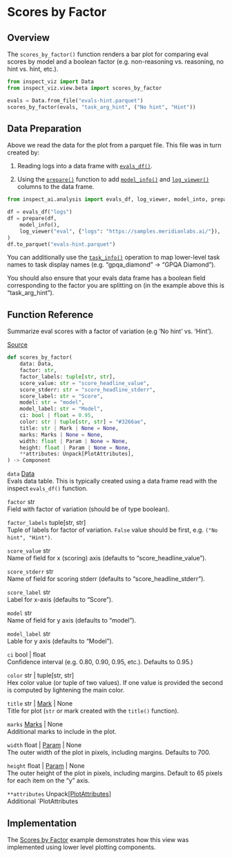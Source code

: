 # Scores by Factor


## Overview

The `scores_by_factor()` function renders a bar plot for comparing eval
scores by model and a boolean factor (e.g. non-reasoning vs. reasoning,
no hint vs. hint, etc.).

``` python
from inspect_viz import Data
from inspect_viz.view.beta import scores_by_factor

evals = Data.from_file("evals-hint.parquet")
scores_by_factor(evals, "task_arg_hint", ("No hint", "Hint"))
```

## Data Preparation

Above we read the data for the plot from a parquet file. This file was
in turn created by:

1.  Reading logs into a data frame with
    [`evals_df()`](https://inspect.aisi.org.uk/reference/inspect_ai.analysis.html#evals_df).

2.  Using the
    [`prepare()`](https://inspect.aisi.org.uk/reference/inspect_ai.analysis.html#prepare)
    function to add
    [`model_info()`](https://inspect.aisi.org.uk/reference/inspect_ai.analysis.html#model_info)
    and
    [`log_viewer()`](https://inspect.aisi.org.uk/reference/inspect_ai.analysis.html#model_info)
    columns to the data frame.

``` python
from inspect_ai.analysis import evals_df, log_viewer, model_into, prepare

df = evals_df("logs")
df = prepare(df, 
    model_info(),
    log_viewer("eval", {"logs": "https://samples.meridianlabs.ai/"}),
)
df.to_parquet("evals-hint.parquet")
```

You can additionally use the
[`task_info()`](https://inspect.aisi.org.uk/reference/inspect_ai.analysis.html#task_info)
operation to map lower-level task names to task display names
(e.g. “gpqa_diamond” -\> “GPQA Diamond”).

You should also ensure that your evals data frame has a boolean field
corresponding to the factor you are splitting on (in the example above
this is “task_arg_hint”).

## Function Reference

Summarize eval scores with a factor of variation (e.g ‘No hint’
vs. ‘Hint’).

[Source](https://github.com/meridianlabs-ai/inspect_viz/blob/4f22634e35c5dd4410d75f3db2210791c92d61f9/src/inspect_viz/view/beta/_scores_by_factor.py#L13)

``` python
def scores_by_factor(
    data: Data,
    factor: str,
    factor_labels: tuple[str, str],
    score_value: str = "score_headline_value",
    score_stderr: str = "score_headline_stderr",
    score_label: str = "Score",
    model: str = "model",
    model_label: str = "Model",
    ci: bool | float = 0.95,
    color: str | tuple[str, str] = "#3266ae",
    title: str | Mark | None = None,
    marks: Marks | None = None,
    width: float | Param | None = None,
    height: float | Param | None = None,
    **attributes: Unpack[PlotAttributes],
) -> Component
```

`data` [Data](reference/inspect_viz.qmd#data)  
Evals data table. This is typically created using a data frame read with
the inspect `evals_df()` function.

`factor` str  
Field with factor of variation (should be of type boolean).

`factor_labels` tuple\[str, str\]  
Tuple of labels for factor of variation. `False` value should be first,
e.g. `("No hint", "Hint")`.

`score_value` str  
Name of field for x (scoring) axis (defaults to “score_headline_value”).

`score_stderr` str  
Name of field for scoring stderr (defaults to “score_headline_stderr”).

`score_label` str  
Label for x-axis (defaults to “Score”).

`model` str  
Name of field for y axis (defaults to “model”).

`model_label` str  
Lable for y axis (defaults to “Model”).

`ci` bool \| float  
Confidence interval (e.g. 0.80, 0.90, 0.95, etc.). Defaults to 0.95.)

`color` str \| tuple\[str, str\]  
Hex color value (or tuple of two values). If one value is provided the
second is computed by lightening the main color.

`title` str \| [Mark](reference/inspect_viz.mark.qmd#mark) \| None  
Title for plot (`str` or mark created with the `title()` function).

`marks` [Marks](reference/inspect_viz.mark.qmd#marks) \| None  
Additional marks to include in the plot.

`width` float \| [Param](reference/inspect_viz.qmd#param) \| None  
The outer width of the plot in pixels, including margins. Defaults to
700.

`height` float \| [Param](reference/inspect_viz.qmd#param) \| None  
The outer height of the plot in pixels, including margins. Default to 65
pixels for each item on the “y” axis.

`**attributes` Unpack\[[PlotAttributes](reference/inspect_viz.plot.qmd#plotattributes)\]  
Additional \`PlotAttributes

## Implementation

The [Scores by Factor](examples/inspect/scores-by-factor/index.qmd)
example demonstrates how this view was implemented using lower level
plotting components.
